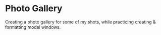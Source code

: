 # Photo Gallery

Creating a photo gallery for some of my shots, while practicing creating & formatting modal windows.

